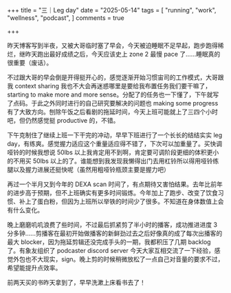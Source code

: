 +++
title = "三｜Leg day"
date = "2025-05-14"
tags = [
    "running",
    "work",
    "wellness",
    "podcast",
]
comments = true

+++

昨天博客写到半夜，又被大哥临时塞了早会，今天被迫睡眠不足早起，跑步跑得稀烂，继昨天跑出最好成绩之后，今天应该史上 zone 2 最慢 pace 了……睡眠真的很重要（废话）。

不过跟大哥的早会倒是开得挺开心的，感觉逐渐开始习惯宙司的工作模式，大哥跟我 context sharing 我也不大会再迷惑哪里是要给我布置任务我们要干嘛了，starting to make more and more sense。分配了的任务也一下懂了，下午就写了点码。于此之外同时进行的自己研究要解决的问题也 making some progress 有了大致方向。刨除午饭之后看剧的拖延时间，今天上班可能就上了三四个小时吧，但仍然感觉挺 productive 的，不错。

下午克制住了继续上班一下干完的冲动，早早下班进行了一个长长的结结实实 leg day，有练爽。感觉握力适应这个重量适应得不错了，下次可以加重量了。买快调哑铃的时候我想说 50lbs 以上我肯定用不到啊，肯定要可调阶段更细的体积更小的不用买 50lbs 以上的了。谁能想到我发现我懒得出门去用杠铃所以得用哑铃练腿以及握力进展还挺快呢（虽然用粗哑铃瓶颈主要是握力吧）

再过一个半月又到今年的 DEXA scan 时间了，有点期待又害怕结果。去年比前年的进步高于预期，但不上班确实有更多时间锻炼。今年加上了跑步、改变了饮食习惯、补上了蛋白粉，但因为上班所以举铁的时间少了很多。不知道在身体数值上会有什么变化。

晚上磨磨叽叽浪费了些时间，不过最后抓紧剪了半小时的播客，成功推进进度 3 分多钟……剪播客在最初开始做播客的新鲜劲过去之后好像真的成了每次出播客的最大 blocker，因为拖延剪辑还没完成手头的一期，我都积压了几期 backlog 了。有象友组织了 podcaster discord server 今天大家互相交流了一下经验，感觉外包也不大现实，sign。晚上剪的时候稍微放松了一点自己对音量的要求不过，希望能提升点效率。

前两天买的书昨天拿到了，早早洗漱上床看书去了！